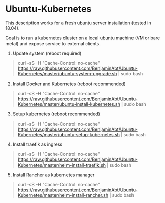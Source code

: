 # Ubuntu-Kubernetes

This description works for a fresh ubuntu server installation (tested in 18.04).

Goal is to run a kubernetes cluster on a local ubuntu machine (VM or bare metal) and expose service to external clients.

1) Update system (reboot required)
> curl -sS -H "Cache-Control: no-cache"  https://raw.githubusercontent.com/BenjaminAbt/Ubuntu-Kubernetes/master/ubuntu-system-upgrade.sh | sudo bash

2) Install Docker and Kubernetes (reboot recommended)
> curl -sS -H "Cache-Control: no-cache"  https://raw.githubusercontent.com/BenjaminAbt/Ubuntu-Kubernetes/master/ubuntu-install-kubernetes.sh | sudo bash

3) Setup kubernetes (reboot recommended)
> curl -sS -H "Cache-Control: no-cache"  https://raw.githubusercontent.com/BenjaminAbt/Ubuntu-Kubernetes/master/ubuntu-setup-kubernetes.sh | sudo bash

4) Install traefik as ingress
> curl -sS -H "Cache-Control: no-cache"  https://raw.githubusercontent.com/BenjaminAbt/Ubuntu-Kubernetes/master/helm-install-traefik.sh | sudo bash

5) Install Rancher as kubernetes manager
> curl -sS -H "Cache-Control: no-cache"  https://raw.githubusercontent.com/BenjaminAbt/Ubuntu-Kubernetes/master/helm-install-rancher.sh | sudo bash
